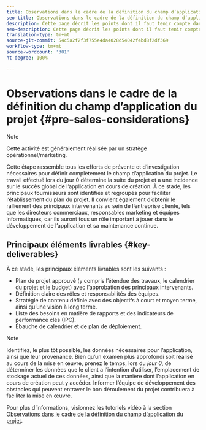 ```yaml
---
title: Observations dans le cadre de la définition du champ d’application du projet
seo-title: Observations dans le cadre de la définition du champ d’application du projet
description: Cette page décrit les points dont il faut tenir compte dans le cadre de la définition du champ d’application d’un projet
seo-description: Cette page décrit les points dont il faut tenir compte dans le cadre de la définition du champ d’application d’un projet
translation-type: tm+mt
source-git-commit: 54c5a2f2f3f755e4da4028d54042f4bd8f2df369
workflow-type: tm+mt
source-wordcount: '301'
ht-degree: 100%

---
```



# Observations dans le cadre de la définition du champ d’application du projet {#pre-sales-considerations}

>[!NOTE]
>Cette activité est généralement réalisée par un stratège opérationnel/marketing.

Cette étape rassemble tous les efforts de prévente et d’investigation nécessaires pour définir complètement le champ d’application du projet. Le travail effectué lors du jour 0 détermine la suite du projet et a une incidence sur le succès global de l’application en cours de création.
À ce stade, les principaux fournisseurs sont identifiés et regroupés pour faciliter l’établissement du plan du projet. Il convient également d’obtenir le ralliement des principaux intervenants au sein de l’entreprise cliente, tels que les directeurs commerciaux, responsables marketing et équipes informatiques, car ils auront tous un rôle important à jouer dans le développement de l’application et sa maintenance continue.

## Principaux éléments livrables {#key-deliverables}

À ce stade, les principaux éléments livrables sont les suivants :

* Plan de projet approuvé (y compris l’étendue des travaux, le calendrier du projet et le budget) avec l’approbation des principaux intervenants.
* Définition claire des rôles et responsabilités des équipes.
* Stratégie de contenu définie avec des objectifs à court et moyen terme, ainsi qu’une vision à long terme.
* Liste des besoins en matière de rapports et des indicateurs de performance clés (IPC).
* Ébauche de calendrier et de plan de déploiement.

>[!NOTE]
>
>Identifiez, le plus tôt possible, les données nécessaires pour l’application, ainsi que leur provenance. Bien qu’un examen plus approfondi soit réalisé au cours de la mise en œuvre, prenez le temps, lors du *jour 0*, de déterminer les données que le client a l’intention d’utiliser, l’emplacement de stockage actuel de ces données, ainsi que la manière dont l’application en cours de création peut y accéder. Informer l’équipe de développement des obstacles qui peuvent entraver le bon déroulement du projet contribuera à faciliter la mise en œuvre.

Pour plus d’informations, visionnez les tutoriels vidéo à la section [Observations dans le cadre de la définition du champ d’application du projet](https://helpx.adobe.com/fr/experience-manager/6-5/screens/using/project-considerations.html).
